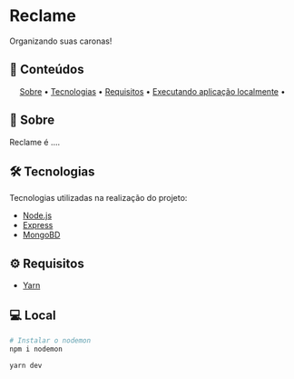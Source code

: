 # Reclame 
Organizando suas caronas!


## 🧾 Conteúdos
<p align="center">
 <a href="#-Sobre">Sobre</a> •
 <a href="#-Tecnologias">Tecnologias</a> • 
 <a href="#-Requisitos">Requisitos</a> • 
 <a href="#-Local">Executando aplicação localmente</a> • 
</p>


## 📕 Sobre

Reclame é ....

## 🛠 Tecnologias

Tecnologias utilizadas na realização do projeto:

- [Node.js](https://nodejs.org/en/)
- [Express](https://expressjs.com/pt-br/)
- [MongoBD](https://www.mongodb.com/)

## ⚙ Requisitos

- [Yarn](https://yarnpkg.com/)

## 💻 Local

```bash
# Instalar o nodemon
npm i nodemon
```

```bash
yarn dev
```